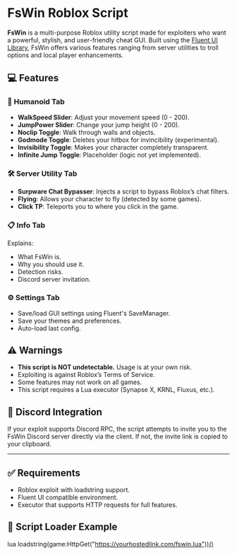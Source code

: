 # FsWin Roblox Script

**FsWin** is a multi-purpose Roblox utility script made for exploiters who want a powerful, stylish, and user-friendly cheat GUI. Built using the [Fluent UI Library](https://github.com/dawid-scripts/Fluent), FsWin offers various features ranging from server utilities to troll options and local player enhancements.

## 💻 Features

### 🧍 Humanoid Tab
- **WalkSpeed Slider**: Adjust your movement speed (0 - 200).
- **JumpPower Slider**: Change your jump height (0 - 200).
- **Noclip Toggle**: Walk through walls and objects.
- **Godmode Toggle**: Deletes your hitbox for invincibility (experimental).
- **Invisibility Toggle**: Makes your character completely transparent.
- **Infinite Jump Toggle**: Placeholder (logic not yet implemented).

### 🛠️ Server Utility Tab
- **Surpware Chat Bypasser**: Injects a script to bypass Roblox’s chat filters.
- **Flying**: Allows your character to fly (detected by some games).
- **Click TP**: Teleports you to where you click in the game.

### 📋 Info Tab
Explains:
- What FsWin is.
- Why you should use it.
- Detection risks.
- Discord server invitation.

### ⚙️ Settings Tab
- Save/load GUI settings using Fluent's SaveManager.
- Save your themes and preferences.
- Auto-load last config.

## ⚠️ Warnings

- **This script is NOT undetectable.** Usage is at your own risk.
- Exploiting is against Roblox’s Terms of Service.
- Some features may not work on all games.
- This script requires a Lua executor (Synapse X, KRNL, Fluxus, etc.).

## 📩 Discord Integration

If your exploit supports Discord RPC, the script attempts to invite you to the FsWin Discord server directly via the client. If not, the invite link is copied to your clipboard.

---

## ✅ Requirements

- Roblox exploit with loadstring support.
- Fluent UI compatible environment.
- Executor that supports HTTP requests for full features.

## 🔗 Script Loader Example

lua
loadstring(game:HttpGet("https://yourhostedlink.com/fswin.lua"))()
